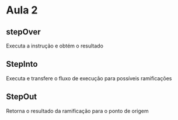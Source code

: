 # Aula 2

## stepOver 

Executa a instrução e obtém o resultado

## StepInto

Executa e transfere o fluxo de execução para possíveis ramificações

## StepOut

Retorna o resultado da ramificação para o ponto de origem 
